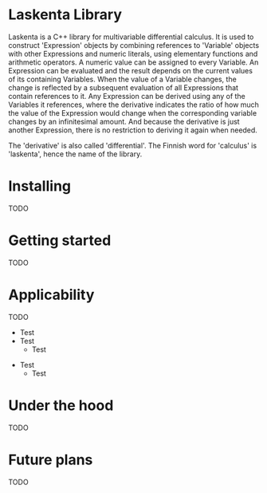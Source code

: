 # Laskenta Library

Laskenta is a C++ library for multivariable differential calculus.  It is used to construct 'Expression' objects by combining references to 'Variable' objects with other Expressions and numeric literals, using elementary functions and arithmetic operators.  A numeric value can be assigned to every Variable.  An Expression can be evaluated and the result depends on the current values of its containing Variables.  When the value of a Variable changes, the change is reflected by a subsequent evaluation of all Expressions that contain references to it.  Any Expression can be derived using any of the Variables it references, where the derivative indicates the ratio of how much the value of the Expression would change when the corresponding variable changes by an infinitesimal amount.  And because the derivative is just another Expression, there is no restriction to deriving it again when needed.

The 'derivative' is also called 'differential'.  The Finnish word for 'calculus' is 'laskenta', hence the name of the library.

# Installing
TODO

# Getting started
TODO

# Applicability
TODO
* Test
* Test
  * Test
- Test
  - Test

# Under the hood
TODO

# Future plans
TODO
